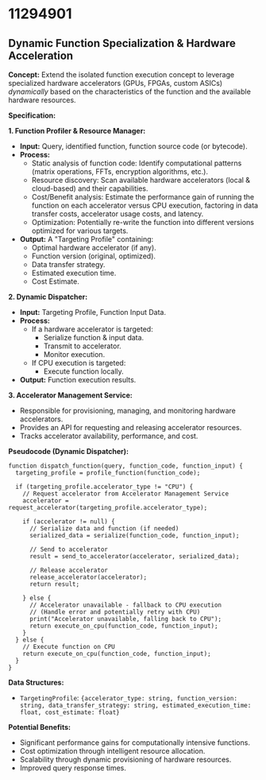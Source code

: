 # 11294901

## Dynamic Function Specialization & Hardware Acceleration

**Concept:** Extend the isolated function execution concept to leverage specialized hardware accelerators (GPUs, FPGAs, custom ASICs) *dynamically* based on the characteristics of the function and the available hardware resources.

**Specification:**

**1. Function Profiler & Resource Manager:**

*   **Input:** Query, identified function, function source code (or bytecode).
*   **Process:**
    *   Static analysis of function code: Identify computational patterns (matrix operations, FFTs, encryption algorithms, etc.).
    *   Resource discovery: Scan available hardware accelerators (local & cloud-based) and their capabilities.
    *   Cost/Benefit analysis: Estimate the performance gain of running the function on each accelerator versus CPU execution, factoring in data transfer costs, accelerator usage costs, and latency.
    *   Optimization: Potentially re-write the function into different versions optimized for various targets.
*   **Output:**  A "Targeting Profile" containing:
    *   Optimal hardware accelerator (if any).
    *   Function version (original, optimized).
    *   Data transfer strategy.
    *   Estimated execution time.
    *   Cost Estimate.

**2.  Dynamic Dispatcher:**

*   **Input:** Targeting Profile, Function Input Data.
*   **Process:**
    *   If a hardware accelerator is targeted:
        *   Serialize function & input data.
        *   Transmit to accelerator.
        *   Monitor execution.
    *   If CPU execution is targeted:
        *   Execute function locally.
*   **Output:**  Function execution results.

**3.  Accelerator Management Service:**

*   Responsible for provisioning, managing, and monitoring hardware accelerators.
*   Provides an API for requesting and releasing accelerator resources.
*   Tracks accelerator availability, performance, and cost.

**Pseudocode (Dynamic Dispatcher):**

```
function dispatch_function(query, function_code, function_input) {
  targeting_profile = profile_function(function_code);

  if (targeting_profile.accelerator_type != "CPU") {
    // Request accelerator from Accelerator Management Service
    accelerator = request_accelerator(targeting_profile.accelerator_type);

    if (accelerator != null) {
      // Serialize data and function (if needed)
      serialized_data = serialize(function_code, function_input);

      // Send to accelerator
      result = send_to_accelerator(accelerator, serialized_data);

      // Release accelerator
      release_accelerator(accelerator);
      return result;

    } else {
      // Accelerator unavailable - fallback to CPU execution
      // (Handle error and potentially retry with CPU)
      print("Accelerator unavailable, falling back to CPU");
      return execute_on_cpu(function_code, function_input);
    }
  } else {
    // Execute function on CPU
    return execute_on_cpu(function_code, function_input);
  }
}
```

**Data Structures:**

*   `TargetingProfile`:  `{accelerator_type: string, function_version: string, data_transfer_strategy: string, estimated_execution_time: float, cost_estimate: float}`

**Potential Benefits:**

*   Significant performance gains for computationally intensive functions.
*   Cost optimization through intelligent resource allocation.
*   Scalability through dynamic provisioning of hardware resources.
*   Improved query response times.